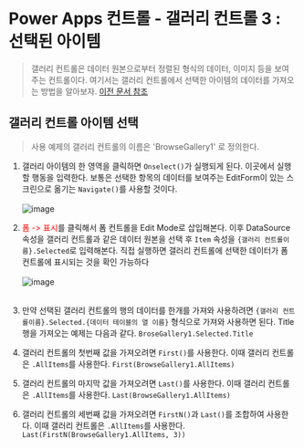 # Power Apps 컨트롤 - 갤러리 컨트롤 3 : 선택된 아이템
> 갤러리 컨트롤은 데이터 원본으로부터 정렬된 형식의 데이터, 이미지 등을 보여주는 컨트롤이다. 여기서는 갤러리 컨트롤에서 선택한 아이템의 데이터를 가져오는 방법을 알아보자. [이전 문서 참조](https://nanenchanga.tistory.com/entry/Power-Apps-%EC%BB%A8%ED%8A%B8%EB%A1%A4-%EA%B0%A4%EB%9F%AC%EB%A6%AC-%EC%BB%A8%ED%8A%B8%EB%A1%A4-1-%EB%8D%B0%EC%9D%B4%ED%84%B0-%EC%9B%90%EB%B3%B8)


## 갤러리 컨트롤 아이템 선택
> 사용 예제의 갤러리 컨트롤의 이름은 'BrowseGallery1' 로 정의한다.


1. 갤러리 아이템의 한 영역을 클릭하면 `Onselect()`가 실행되게 된다. 이곳에서 실행할 행동을 입력한다. 보통은 선택한 항목의 데이터를 보여주는 EditForm이 있는 스크린으로 옮기는 `Navigate()`를 사용할 것이다.<br><br>![image](https://user-images.githubusercontent.com/39551265/179361107-d020ba0e-f6ff-4e9d-ad92-5f3f90e3dc82.png)<br>

2. <span style="color:red">폼 -> 표시</span>를 클릭해서 폼 컨트롤을 Edit Mode로 삽입해본다. 이후 DataSource 속성을 갤러리 컨트롤과 같은 데이터 원본을 선택 후 `Item` 속성을 `{갤러리 컨트롤이름}.Selected`로 입력해본다. 직접 실행하면 갤러리 컨트롤에 선택한 데이터가 폼 컨트롤에 표시되는 것을 확인 가능하다<br><br>![image](https://user-images.githubusercontent.com/39551265/179361313-2684286e-3b5e-4c29-ace3-207a4151810a.png)<br><br>

3. 만약 선택된 갤러리 컨트롤의 행의 데이터를 한개를 가져와 사용하려면 `{갤러리 컨트롤이름}.Selected.{데이터 테이블의 열 이름}` 형식으로 가져와 사용하면 된다. Title 행을 가져오는 예제는 다음과 같다. `BroseGallery1.Selected.Title`


4. 갤러리 컨트롤의 첫번째 값을 가져오려면 `First()`를 사용한다. 이때 갤러리 컨트롤은 `.AllItems`를 사용한다. `First(BrowseGallery1.AllItems)`

5. 갤러리 컨트롤의 마지막 값을 가져오려면 `Last()`를 사용한다. 이때 갤러리 컨트롤은 `.AllItems`를 사용한다. `Last(BrowseGallery1.AllItems)`

4. 갤러리 컨트롤의 세번째 값을 가져오려면 `FirstN()`과 `Last()`를 조합하여 사용한다. 이때 갤러리 컨트롤은 `.AllItems`를 사용한다. `Last(FirstN(BrowseGallery1.AllItems, 3))`